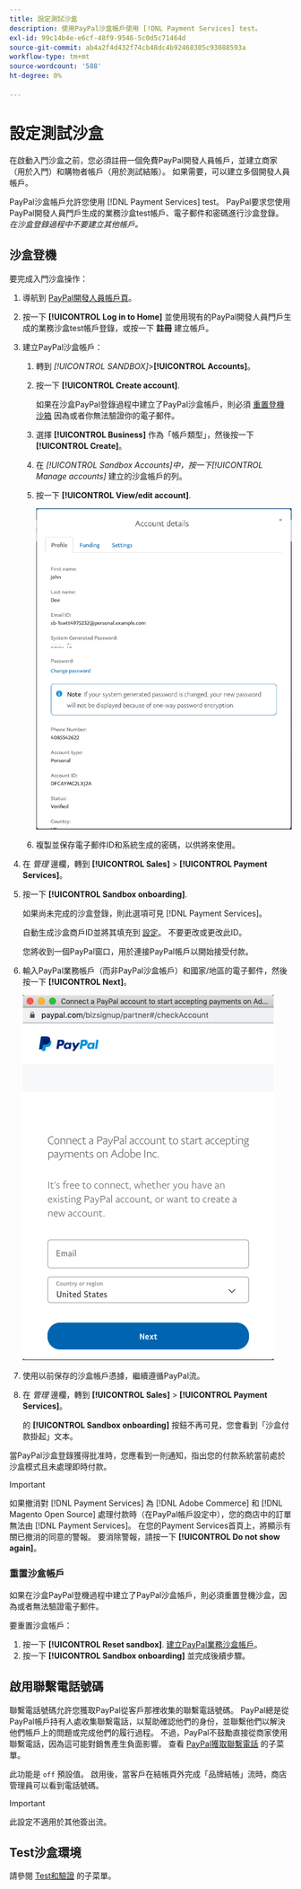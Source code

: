 ```yaml
---
title: 設定測試沙盒
description: 使用PayPal沙盒帳戶使用 [!DNL Payment Services] test。
exl-id: 99c14b4e-e6cf-48f9-9546-5c0d5c71464d
source-git-commit: ab4a2f4d432f74cb48dc4b92468305c93088593a
workflow-type: tm+mt
source-wordcount: '588'
ht-degree: 0%

---
```


# 設定測試沙盒

在啟動入門沙盒之前，您必須註冊一個免費PayPal開發人員帳戶，並建立商家（用於入門）和購物者帳戶（用於測試結賬）。 如果需要，可以建立多個開發人員帳戶。

PayPal沙盒帳戶允許您使用 [!DNL Payment Services] test。 PayPal要求您使用PayPal開發人員門戶生成的業務沙盒test帳戶、電子郵件和密碼進行沙盒登錄。 *在沙盒登錄過程中不要建立其他帳戶。*

## 沙盒登機

要完成入門沙盒操作：

1. 導航到 [PayPal開發人員帳戶頁](https://developer.paypal.com/developer/accounts/)。
1. 按一下 **[!UICONTROL Log in to Home]** 並使用現有的PayPal開發人員門戶生成的業務沙盒test帳戶登錄，或按一下 **註冊** 建立帳戶。
1. 建立PayPal沙盒帳戶：
   1. 轉到 _[!UICONTROL SANDBOX]_>**[!UICONTROL Accounts]**。
   1. 按一下 **[!UICONTROL Create account]**.

      如果在沙盒PayPal登錄過程中建立了PayPal沙盒帳戶，則必須 [重置登機沙箱](#reset-your-sandbox-account) 因為或者你無法驗證你的電子郵件。

   1. 選擇 **[!UICONTROL Business]** 作為「帳戶類型」，然後按一下 **[!UICONTROL Create]**。
   1. 在 _[!UICONTROL Sandbox Accounts]_中，按一下_[!UICONTROL Manage accounts]_ 建立的沙盒帳戶的列。
   1. 按一下 **[!UICONTROL View/edit account]**.

      ![PayPal — 檢視/編輯沙盒帳戶](assets/onboarding-viewedit-sandbox.png)

   1. 複製並保存電子郵件ID和系統生成的密碼，以供將來使用。

1. 在 _管理_ 邊欄，轉到 **[!UICONTROL Sales]** > **[!UICONTROL Payment Services]**。
1. 按一下 **[!UICONTROL Sandbox onboarding]**.

   如果尚未完成的沙盒登錄，則此選項可見 [!DNL Payment Services]。

   自動生成沙盒商戶ID並將其填充到 [設定](settings.md)。 不要更改或更改此ID。

   您將收到一個PayPal窗口，用於連接PayPal帳戶以開始接受付款。

1. 輸入PayPal業務帳戶（而非PayPal沙盒帳戶）和國家/地區的電子郵件，然後按一下 **[!UICONTROL Next]**。

   ![PayPal — 連接PayPal付款帳戶](assets/paypal-connectacct.png)

1. 使用以前保存的沙盒帳戶憑據，繼續遵循PayPal流。
1. 在 _管理_ 邊欄，轉到 **[!UICONTROL Sales]** > **[!UICONTROL Payment Services]**。

   的 **[!UICONTROL Sandbox onboarding]** 按鈕不再可見，您會看到「沙盒付款掛起」文本。

當PayPal沙盒登錄獲得批准時，您應看到一則通知，指出您的付款系統當前處於沙盒模式且未處理即時付款。

>[!IMPORTANT]
>
>如果撤消對 [!DNL Payment Services] 為 [!DNL Adobe Commerce] 和 [!DNL Magento Open Source] 處理付款時（在PayPal帳戶設定中），您的商店中的訂單無法由 [!DNL Payment Services]。 在您的Payment Services首頁上，將顯示有關已撤消的同意的警報。 要消除警報，請按一下 **[!UICONTROL Do not show again]**。

### 重置沙盒帳戶

如果在沙盒PayPal登機過程中建立了PayPal沙盒帳戶，則必須重置登機沙盒，因為或者無法驗證電子郵件。

要重置沙盒帳戶：

1. 按一下 **[!UICONTROL Reset sandbox]**. [建立PayPal業務沙盒帳戶](https://developer.paypal.com/docs/api-basics/sandbox/accounts/#create-a-business-sandbox-account)。
1. 按一下 **[!UICONTROL Sandbox onboarding]** 並完成後續步驟。

## 啟用聯繫電話號碼

聯繫電話號碼允許您獲取PayPal從客戶那裡收集的聯繫電話號碼。 PayPal總是從PayPal帳戶持有人處收集聯繫電話，以幫助確認他們的身份，並聯繫他們以解決他們帳戶上的問題或完成他們的履行過程。 不過，PayPal不鼓勵直接從商家使用聯繫電話，因為這可能對銷售產生負面影響。 查看 [PayPal獲取聯繫電話](https://developer.paypal.com/docs/admin/checkout-settings/#get-contact-telephone-numbers) 的子菜單。

此功能是 `off` 預設值。 啟用後，當客戶在結帳頁外完成「品牌結帳」流時，商店管理員可以看到電話號碼。

>[!IMPORTANT]
>
>此設定不適用於其他簽出流。

## Test沙盒環境

請參閱 [Test和驗證](test-validate.md) 的子菜單。
